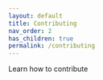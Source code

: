 ```yaml
---
layout: default
title: Contributing
nav_order: 2
has_children: true
permalink: /contributing
---
```


Learn how to contribute


